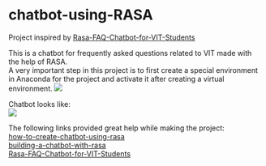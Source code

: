 # chatbot-using-RASA
Project inspired by <a href="https://github.com/Meghs1424/Rasa-FAQ-Chatbot-for-VIT-Students">Rasa-FAQ-Chatbot-for-VIT-Students</a> <br/>


This is a chatbot for frequently asked questions related to VIT made with the help of RASA.<br/>
A very important step in this project is to first create a special environment in Anaconda for the project and activate it after creating a virtual environment.
<img src="https://user-images.githubusercontent.com/82451914/230616417-02d5aac4-6931-43a2-bdd4-1412fa7c49aa.png"/>

Chatbot looks like: <br/>
<img src="https://user-images.githubusercontent.com/82451914/230616802-69e57da6-96b4-4e62-a752-6761c417a7d4.png"/>




The following links provided great help while making the project: <br/>
<a href="https://medium.com/voice-tech-podcast/how-to-create-chatbot-using-rasa-82954e141ae7">how-to-create-chatbot-using-rasa</a> <br/>
<a href="https://towardsdatascience.com/building-a-chatbot-with-rasa-3f03ecc5b324">building-a-chatbot-with-rasa</a> <br/>
<a href="https://github.com/Meghs1424/Rasa-FAQ-Chatbot-for-VIT-Students">Rasa-FAQ-Chatbot-for-VIT-Students</a> <br/>

